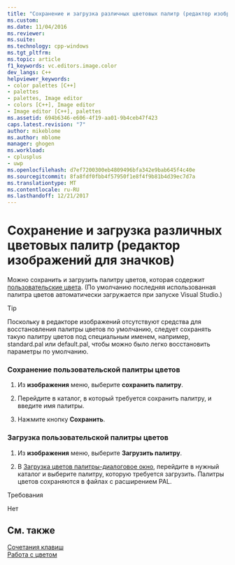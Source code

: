 ```yaml
---
title: "Сохранение и загрузка различных цветовых палитр (редактор изображений для значков) | Документы Microsoft"
ms.custom: 
ms.date: 11/04/2016
ms.reviewer: 
ms.suite: 
ms.technology: cpp-windows
ms.tgt_pltfrm: 
ms.topic: article
f1_keywords: vc.editors.image.color
dev_langs: C++
helpviewer_keywords:
- color palettes [C++]
- palettes
- palettes, Image editor
- colors [C++], Image editor
- Image editor [C++], palettes
ms.assetid: 694b6346-e606-4f19-aa01-9b4ceb47f423
caps.latest.revision: "7"
author: mikeblome
ms.author: mblome
manager: ghogen
ms.workload:
- cplusplus
- uwp
ms.openlocfilehash: d7ef7200300eb4809496bfa342e9bab645f4c40e
ms.sourcegitcommit: 8fa8fdf0fbb4f57950f1e8f4f9b81b4d39ec7d7a
ms.translationtype: MT
ms.contentlocale: ru-RU
ms.lasthandoff: 12/21/2017
---
```

# <a name="saving-and-loading-different-color-palettes-image-editor-for-icons"></a>Сохранение и загрузка различных цветовых палитр (редактор изображений для значков)
Можно сохранить и загрузить палитру цветов, которая содержит [пользовательские цвета](../windows/customizing-or-changing-colors-image-editor-for-icons.md). (По умолчанию последняя использованная палитра цветов автоматически загружается при запуске Visual Studio.)  
  
> [!TIP]
>  Поскольку в редакторе изображений отсутствуют средства для восстановления палитры цветов по умолчанию, следует сохранять такую палитру цветов под специальным именем, например, standard.pal или default.pal, чтобы можно было легко восстановить параметры по умолчанию.  
  
### <a name="to-save-a-custom-colors-palette"></a>Сохранение пользовательской палитры цветов  
  
1.  Из **изображения** меню, выберите **сохранить палитру**.  
  
2.  Перейдите в каталог, в который требуется сохранить палитру, и введите имя палитры.  
  
3.  Нажмите кнопку **Сохранить**.  
  
### <a name="to-load-a-custom-colors-palette"></a>Загрузка пользовательской палитры цветов  
  
1.  Из **изображения** меню, выберите **Загрузить палитру**.  
  
2.  В [Загрузка цветов палитры-диалоговое окно](../windows/load-palette-colors-dialog-box-image-editor-for-icons.md), перейдите в нужный каталог и выберите палитру, которую требуется загрузить. Палитры цветов сохраняются в файлах с расширением PAL.  
  

  
 Требования  
  
 Нет  
  
## <a name="see-also"></a>См. также  
 [Сочетания клавиш](../windows/accelerator-keys-image-editor-for-icons.md)   
 [Работа с цветом](../windows/working-with-color-image-editor-for-icons.md)